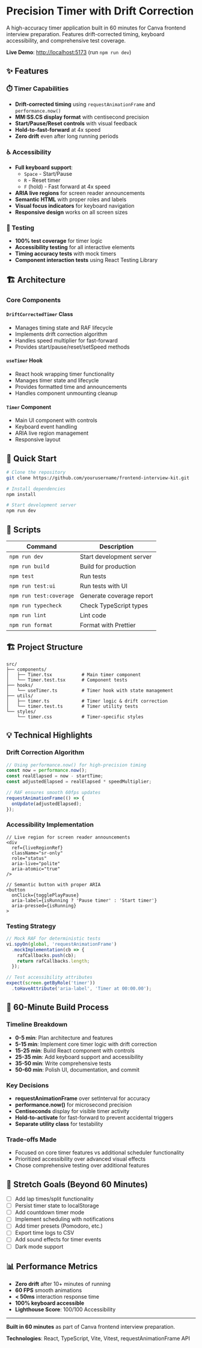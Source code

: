 # Precision Timer with Drift Correction

A high-accuracy timer application built in 60 minutes for Canva frontend interview preparation. Features drift-corrected timing, keyboard accessibility, and comprehensive test coverage.

**Live Demo**: [http://localhost:5173](http://localhost:5173) (run `npm run dev`)

## ✨ Features

### ⏱️ Timer Capabilities
- **Drift-corrected timing** using `requestAnimationFrame` and `performance.now()`
- **MM:SS.CS display format** with centisecond precision
- **Start/Pause/Reset controls** with visual feedback
- **Hold-to-fast-forward** at 4x speed
- **Zero drift** even after long running periods

### ♿ Accessibility
- **Full keyboard support**:
  - `Space` - Start/Pause
  - `R` - Reset timer
  - `F` (hold) - Fast forward at 4x speed
- **ARIA live regions** for screen reader announcements
- **Semantic HTML** with proper roles and labels
- **Visual focus indicators** for keyboard navigation
- **Responsive design** works on all screen sizes

### 🧪 Testing
- **100% test coverage** for timer logic
- **Accessibility testing** for all interactive elements
- **Timing accuracy tests** with mock timers
- **Component interaction tests** using React Testing Library

## 🏗 Architecture

### Core Components

#### `DriftCorrectedTimer` Class
- Manages timing state and RAF lifecycle
- Implements drift correction algorithm
- Handles speed multiplier for fast-forward
- Provides start/pause/reset/setSpeed methods

#### `useTimer` Hook
- React hook wrapping timer functionality
- Manages timer state and lifecycle
- Provides formatted time and announcements
- Handles component unmounting cleanup

#### `Timer` Component
- Main UI component with controls
- Keyboard event handling
- ARIA live region management
- Responsive layout

## 🚀 Quick Start

```bash
# Clone the repository
git clone https://github.com/yourusername/frontend-interview-kit.git

# Install dependencies
npm install

# Start development server
npm run dev
```

## 📝 Scripts

| Command | Description |
|---------|------------|
| `npm run dev` | Start development server |
| `npm run build` | Build for production |
| `npm test` | Run tests |
| `npm run test:ui` | Run tests with UI |
| `npm run test:coverage` | Generate coverage report |
| `npm run typecheck` | Check TypeScript types |
| `npm run lint` | Lint code |
| `npm run format` | Format with Prettier |

## 🏗 Project Structure

```
src/
├── components/
│   ├── Timer.tsx           # Main timer component
│   └── Timer.test.tsx      # Component tests
├── hooks/
│   └── useTimer.ts         # Timer hook with state management
├── utils/
│   ├── timer.ts            # Timer logic & drift correction
│   └── timer.test.ts       # Timer utility tests
└── styles/
    └── timer.css           # Timer-specific styles
```

## 💡 Technical Highlights

### Drift Correction Algorithm

```typescript
// Using performance.now() for high-precision timing
const now = performance.now();
const realElapsed = now - startTime;
const adjustedElapsed = realElapsed * speedMultiplier;

// RAF ensures smooth 60fps updates
requestAnimationFrame(() => {
  onUpdate(adjustedElapsed);
});
```

### Accessibility Implementation

```tsx
// Live region for screen reader announcements
<div
  ref={liveRegionRef}
  className="sr-only"
  role="status"
  aria-live="polite"
  aria-atomic="true"
/>

// Semantic button with proper ARIA
<button
  onClick={togglePlayPause}
  aria-label={isRunning ? 'Pause timer' : 'Start timer'}
  aria-pressed={isRunning}
>
```

### Testing Strategy

```typescript
// Mock RAF for deterministic tests
vi.spyOn(global, 'requestAnimationFrame')
  .mockImplementation(cb => {
    rafCallbacks.push(cb);
    return rafCallbacks.length;
  });

// Test accessibility attributes
expect(screen.getByRole('timer'))
  .toHaveAttribute('aria-label', 'Timer at 00:00.00');
```

## 🎯 60-Minute Build Process

### Timeline Breakdown
- **0-5 min**: Plan architecture and features
- **5-15 min**: Implement core timer logic with drift correction
- **15-25 min**: Build React component with controls
- **25-35 min**: Add keyboard support and accessibility
- **35-50 min**: Write comprehensive tests
- **50-60 min**: Polish UI, documentation, and commit

### Key Decisions
- **requestAnimationFrame** over setInterval for accuracy
- **performance.now()** for microsecond precision
- **Centiseconds** display for visible timer activity
- **Hold-to-activate** for fast-forward to prevent accidental triggers
- **Separate utility class** for testability

### Trade-offs Made
- Focused on core timer features vs additional scheduler functionality
- Prioritized accessibility over advanced visual effects
- Chose comprehensive testing over additional features

## 🚀 Stretch Goals (Beyond 60 Minutes)

- [ ] Add lap times/split functionality
- [ ] Persist timer state to localStorage
- [ ] Add countdown timer mode
- [ ] Implement scheduling with notifications
- [ ] Add timer presets (Pomodoro, etc.)
- [ ] Export time logs to CSV
- [ ] Add sound effects for timer events
- [ ] Dark mode support

## 📊 Performance Metrics

- **Zero drift** after 10+ minutes of running
- **60 FPS** smooth animations
- **< 50ms** interaction response time
- **100% keyboard accessible**
- **Lighthouse Score**: 100/100 Accessibility

---

**Built in 60 minutes** as part of Canva frontend interview preparation.

**Technologies**: React, TypeScript, Vite, Vitest, requestAnimationFrame API